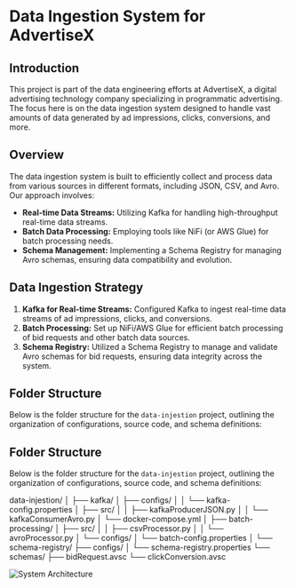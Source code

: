 # Data Ingestion System for AdvertiseX

## Introduction

This project is part of the data engineering efforts at AdvertiseX, a digital advertising technology company specializing in programmatic advertising. The focus here is on the data ingestion system designed to handle vast amounts of data generated by ad impressions, clicks, conversions, and more.

## Overview

The data ingestion system is built to efficiently collect and process data from various sources in different formats, including JSON, CSV, and Avro. Our approach involves:

- **Real-time Data Streams:** Utilizing Kafka for handling high-throughput real-time data streams.
- **Batch Data Processing:** Employing tools like NiFi (or AWS Glue) for batch processing needs.
- **Schema Management:** Implementing a Schema Registry for managing Avro schemas, ensuring data compatibility and evolution.

## Data Ingestion Strategy

1. **Kafka for Real-time Streams:** Configured Kafka to ingest real-time data streams of ad impressions, clicks, and conversions.
2. **Batch Processing:** Set up NiFi/AWS Glue for efficient batch processing of bid requests and other batch data sources.
3. **Schema Registry:** Utilized a Schema Registry to manage and validate Avro schemas for bid requests, ensuring data integrity across the system.

## Folder Structure

Below is the folder structure for the `data-injestion` project, outlining the organization of configurations, source code, and schema definitions:

## Folder Structure

Below is the folder structure for the `data-injestion` project, outlining the organization of configurations, source code, and schema definitions:


data-injestion/
│
├── kafka/
│   ├── configs/
│   │   └── kafka-config.properties
│   ├── src/
│   │   ├── kafkaProducerJSON.py
│   │   └── kafkaConsumerAvro.py
│   └── docker-compose.yml
│
├── batch-processing/
│   ├── src/
│   │   ├── csvProcessor.py
│   │   └── avroProcessor.py
│   └── configs/
│       └── batch-config.properties
│
└── schema-registry/
    ├── configs/
    │   └── schema-registry.properties
    └── schemas/
        ├── bidRequest.avsc
        └── clickConversion.avsc



![System Architecture](images/data_injestion_archi "System Architecture Diagram")